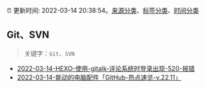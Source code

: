 :alarm_clock: 更新时间: 2022-03-14 20:38:54。[来源分类](../README.md)、[标签分类](../TAGS.md)、[时间分类](../TIMELINE.md)

## Git、SVN


> 关键字：`Git`、`SVN`



- [2022-03-14-HEXO-使用-gitalk-评论系统时登录出现-520-报错](https://www.v2ex.com/t/840362) 
- [2022-03-14-能动的电脑配件「GitHub-热点速览-v.22.11」](https://toutiao.io/k/s4njudj) 